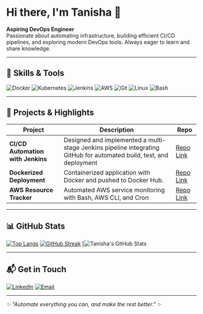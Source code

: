 

<!--
**Tanisha-1810/Tanisha-1810** is a ✨ _special_ ✨ repository because its `README.md` (this file) appears on your GitHub profile.

Here are some ideas to get you started:

- 🔭 I’m currently working on ...
- 🌱 I’m currently learning ...
- 📫 How to reach me: ...
- 😄 Pronouns: She/her
- ⚡ Fun fact: ...
-->

# Hi there, I'm Tanisha 👋

**Aspiring DevOps Engineer**  
Passionate about automating infrastructure, building efficient CI/CD pipelines, and exploring modern DevOps tools. Always eager to learn and share knowledge.

---

## 🚀 Skills & Tools

![Docker](https://img.shields.io/badge/Docker-2496ED?logo=docker&logoColor=white)
![Kubernetes](https://img.shields.io/badge/Kubernetes-326ce5?logo=kubernetes&logoColor=white)
![Jenkins](https://img.shields.io/badge/Jenkins-D24939?logo=jenkins&logoColor=white)
![AWS](https://img.shields.io/badge/AWS-FF9900?logo=amazon-aws&logoColor=white)
![Git](https://img.shields.io/badge/Git-F05032?logo=git&logoColor=white)
![Linux](https://img.shields.io/badge/Linux-FCC624?logo=linux&logoColor=black)
![Bash](https://img.shields.io/badge/Bash-4EAA25?logo=gnubash&logoColor=white)

---

## 📌 Projects & Highlights

| Project | Description | Repo |
|---------|-------------|------|
| **CI/CD Automation with Jenkins** | Designed and implemented a multi-stage Jenkins pipeline integrating GitHub for automated build, test, and deployment | [Repo Link](https://github.com/Tanisha-1810/jenkins_one) |
| **Dockerized Deployment** | Containerized application with Docker and pushed to Docker Hub. | [Repo Link](https://github.com/Tanisha-1810/Docker) |
| **AWS Resource Tracker** | Automated AWS service monitoring with Bash, AWS CLI, and Cron | [Repo Link](https://github.com/Tanisha-1810/AWS_Resource_Tracker) |

---

## 📊 GitHub Stats

[![Top Langs](https://github-readme-stats.vercel.app/api/top-langs/?username=Tanisha-1810&layout=compact&theme=radical&hide_border=true)](https://github.com/Tanisha-1810)
[![GitHub Streak](https://streak-stats.demolab.com?user=Tanisha-1810&theme=radical&hide_border=true)](https://git.io/streak-stats)
[![Tanisha's GitHub Stats](https://github-readme-stats.vercel.app/api?username=Tanisha-1810&show_icons=true&theme=radical&hide_border=true)  



---

## 📬 Get in Touch

[![LinkedIn](https://img.shields.io/badge/LinkedIn-0077B5?logo=linkedin&logoColor=white)](https://www.linkedin.com/in/tanisha-pareek-292aa322a/)       [![Email](https://img.shields.io/badge/Email-D14836?logo=gmail&logoColor=white)](mailto:tanishapareek18@gmail.com)

---

*✨ "Automate everything you can, and make the rest better." ✨*



